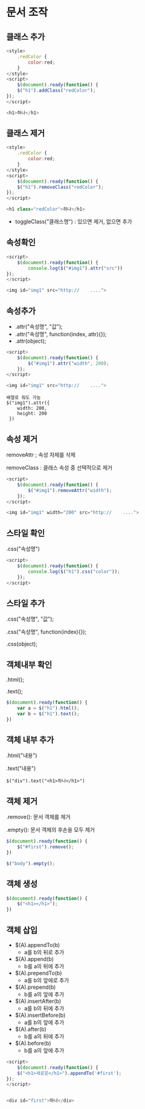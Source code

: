 # 문서 조작

## 클래스 추가

```javascript
<style>
    .redColor {
        color:red;
    }
</style>
<script>
    $(document).ready(function() {
    $("h1").addClass("redColor");
});
</script>

<h1>하나</h1>
```



## 클래스 제거

```javascript
<style>
    .redColor {
        color:red;
    }
</style>
<script>
    $(document).ready(function() {
    $("h1").removeClass("redColor");
});
</script>

<h1 class="redColor">하나</h1>
```

* toggleClass("클래스명") : 있으면 제거, 없으면 추가



## 속성확인

```javascript
<script>
    $(document).ready(function() {
        console.log($("#img1").attr("src"))
});
</script>

<img id="img1" src="http://    ....">
```



## 속성추가

* .attr("속성명", "값");
* .attr("속성명", function(index, attr){});
* .attr(object);

```javascript
<script>
    $(document).ready(function() {
        $("#img1").attr("width", 200);
	});
</script>

<img id="img1" src="http://    ....">
```

```
배열로 줘도 가능
$("img1").attr({
 	width: 200,
 	height: 200
 })
```



## 속성 제거

removeAttr ; 속성 자체를 삭제

removeClass : 클래스 속성 중 선택적으로 제거

```javascript
<script>
    $(document).ready(function() {
        $("#img1").removeAttr("width");
	});
</script>

<img id="img1" width="200" src="http://    ....">
```



## 스타일 확인

.css("속성명")

```javascript
<script>
    $(document).ready(function() {
        console.log($("h1").css("color"));
	});
</script>
```



## 스타일 추가

.css("속성명", "값");

.css("속성명", function(index){});

.css(object);



## 객체내부 확인

.html();

.text();

```javascript
$(document).ready(function() {
    var a = $("h1").html();
    var b = $("h1").text();
})
```



## 객체 내부 추가

.html("내용")

.text("내용")

`$("div").text("<h1>하나</h1>")`



## 객체 제거

.remove(): 문서 객체를 제거

.empty(): 문서 객체의 후손을 모두 제거

```javascript
$(document).ready(function() {
    $("#first").remove();
})
```

```javascript
$("body").empty();
```



## 객체 생성

```javascript
$(document).ready(function() {
    $("<h1></h1>");
})
```



## 객체 삽입

* $(A).appendTo(b)
  * a를 b의 뒤로 추가
* $(A).append(b)
  * b를 a의 뒤에 추가
* $(A).prependTo(b)
  * a를 b의 앞에로 추가
* $(A).prepend(b)
  * b를 a의 앞에 추가
* $(A).insertAfter(b)
  * a를 b의 뒤에 추가
* $(A).insertBefore(b)
  * a를 b의 앞에 추가
* $(A).after(b)
  * b를 a의 뒤에 추가
* $(A).before(b)
  * b를 a의 앞에 추가

```javascript
<script>
    $(document).ready(function() {
    $("<h1>새로운</h1>").appendTo('#first');
});
</script>


<div id="first">하나</div>
```

